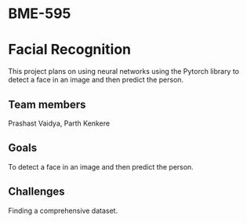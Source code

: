 # BME-595
# Facial Recognition
This project plans on using neural networks using the Pytorch library to detect a face in an image and then predict the person.
## Team members
Prashast Vaidya, Parth Kenkere
##  Goals
To detect a face in an image and then predict the person. 
##  Challenges
Finding a comprehensive dataset.
